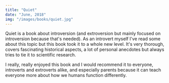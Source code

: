 ```yaml
---
title: "Quiet"
date: "June, 2018"
img: "/images/books/quiet.jpg"
---
```

Quiet is a book about introversion (and extroversion but mainly focused on introversion because that's needed). As an introvert myself I've read some about this topic but this book took it to a whole new level. It's very thorough, covers fascinating historical aspects, a lot of personal anecdotes but always tries to tie it to scientific research. 

I really, really enjoyed this book and I would recommend it to everyone, introverts and extroverts alike, and especially parents because it can teach everyone more about how we humans function differently.